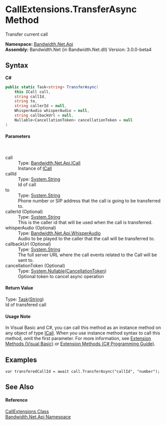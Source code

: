 ﻿# CallExtensions.TransferAsync Method 
 

Transfer current call

**Namespace:**&nbsp;<a href ="N_Bandwidth_Net_Api.md">Bandwidth.Net.Api</a><br />**Assembly:**&nbsp;Bandwidth.Net (in Bandwidth.Net.dll) Version: 3.0.0-beta4

## Syntax

**C#**<br />
``` C#
public static Task<string> TransferAsync(
	this ICall call,
	string callId,
	string to,
	string callerId = null,
	WhisperAudio whisperAudio = null,
	string callbackUrl = null,
	Nullable<CancellationToken> cancellationToken = null
)
```


#### Parameters
&nbsp;<dl><dt>call</dt><dd>Type: <a href ="T_Bandwidth_Net_Api_ICall.md">Bandwidth.Net.Api.ICall</a><br />Instance of <a href ="T_Bandwidth_Net_Api_ICall.md">ICall</a></dd><dt>callId</dt><dd>Type: <a href="http://msdn2.microsoft.com/en-us/library/s1wwdcbf" target="_blank">System.String</a><br />Id of call</dd><dt>to</dt><dd>Type: <a href="http://msdn2.microsoft.com/en-us/library/s1wwdcbf" target="_blank">System.String</a><br />Phone number or SIP address that the call is going to be transferred to.</dd><dt>callerId (Optional)</dt><dd>Type: <a href="http://msdn2.microsoft.com/en-us/library/s1wwdcbf" target="_blank">System.String</a><br />This is the caller id that will be used when the call is transferred.</dd><dt>whisperAudio (Optional)</dt><dd>Type: <a href ="T_Bandwidth_Net_Api_WhisperAudio.md">Bandwidth.Net.Api.WhisperAudio</a><br />Audio to be played to the caller that the call will be transferred to.</dd><dt>callbackUrl (Optional)</dt><dd>Type: <a href="http://msdn2.microsoft.com/en-us/library/s1wwdcbf" target="_blank">System.String</a><br />The full server URL where the call events related to the Call will be sent to.</dd><dt>cancellationToken (Optional)</dt><dd>Type: <a href="http://msdn2.microsoft.com/en-us/library/b3h38hb0" target="_blank">System.Nullable</a>(<a href="http://msdn2.microsoft.com/en-us/library/dd384802" target="_blank">CancellationToken</a>)<br />Optional token to cancel async operation</dd></dl>

#### Return Value
Type: <a href="http://msdn2.microsoft.com/en-us/library/dd321424" target="_blank">Task</a>(<a href="http://msdn2.microsoft.com/en-us/library/s1wwdcbf" target="_blank">String</a>)<br />Id of transfered call

#### Usage Note
In Visual Basic and C#, you can call this method as an instance method on any object of type <a href ="T_Bandwidth_Net_Api_ICall.md">ICall</a>. When you use instance method syntax to call this method, omit the first parameter. For more information, see <a href="http://msdn.microsoft.com/en-us/library/bb384936.aspx">Extension Methods (Visual Basic)</a> or <a href="http://msdn.microsoft.com/en-us/library/bb383977.aspx">Extension Methods (C# Programming Guide)</a>.

## Examples

```
var transferedCallId = await call.TransferAsync("callId", "number");
```


## See Also


#### Reference
<a href ="T_Bandwidth_Net_Api_CallExtensions.md">CallExtensions Class</a><br /><a href ="N_Bandwidth_Net_Api.md">Bandwidth.Net.Api Namespace</a><br />